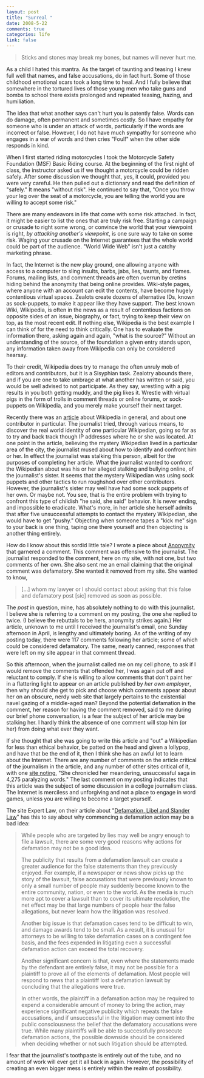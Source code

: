 ```yaml
--- 
layout: post
title: "Surreal "
date: 2008-5-22
comments: true
categories: life
link: false
---
```

<blockquote>Sticks and stones may break my bones, but names will never hurt me.</blockquote>
As a child I hated this mantra.  As the target of taunting and teasing I knew full well that names, and false accusations, do in fact hurt.  Some of those childhood emotional scars took a long time to heal.  And I fully believe that somewhere in the tortured lives of those young men who take guns and bombs to school there exists prolonged and repeated teasing, hazing, and humiliation.

The idea that what another says can't hurt you is patently false.  Words can do damage, often permanent and sometimes costly.  So I have empathy for someone who is under an attack of words, particularly if the words are incorrect or false.  However, I do not have much sympathy for someone who engages in a war of words and then cries "Foul!" when the other side responds in kind.

When I first started riding motorcycles I took the Motorcycle Safety Foundation (MSF) Basic Riding course.  At the beginning of the first night of class, the instructor asked us if we thought a motorcycle could be ridden safely.  After some discussion we thought that, yes, it could, provided you were very careful.  He then pulled out a dictionary and read the definition of "safely."  It means "without risk".  He continued to say that, "Once you throw your leg over the seat of a motorcycle, you are telling the world you are willing to accept some risk."

There are many endeavors in life that come with some risk attached.  In fact, it might be easier to list the ones that are truly risk free.  Starting a campaign or crusade to right some wrong, or convince the world that your viewpoint is right, <em>by attacking another's viewpoint</em>, is one sure way to take on some risk.  Waging your crusade on the Internet guarantees that the whole world could be part of the audience.  "World Wide Web" isn't just a catchy marketing phrase.

In fact, the Internet is the new play ground, one allowing anyone with access to a computer to sling insults, barbs, jabs, lies, taunts, and flames.  Forums, mailing lists, and comment threads are often overrun by cretins hiding behind the anonymity that being online provides.  Wiki-style pages, where anyone with an account can edit the contents, have become hugely contentious virtual spaces.  Zealots create dozens of alternative IDs, known as sock-puppets, to make it appear like they have support.  The best known Wiki, Wikipedia, is often in the news as a result of contentious factions on opposite sides of an issue, biography, or fact, trying to keep their view on top, as the most recent edit.  If nothing else, Wikipedia is the best example I can think of for the need to think critically.  One has to evaluate the information there, asking again and again, "what is the source?"  Without an understanding of the source, of the foundation a given entry stands upon, any information taken away from Wikipedia can only be considered hearsay.

To their credit, Wikipedia does try to manage the often unruly mob of editors and contributors, but it is a Sisyphian task.  Zealotry abounds there, and if you are one to take umbrage at what another has written or said, you would be well advised to not participate.  As they say, wrestling with a pig results in you both getting muddy, and the pig likes it.  Wrestle with virtual pigs in the form of trolls in comment threads or online forums, or sock-puppets on Wikipedia, and you merely make yourself their next target.

Recently there was an <a title="Wikipedia Idiots: The Edit Wars of San Francisco" href="http://www.sfweekly.com/2008-02-13/news/wikipedia-idiots-the-edit-wars-of-san-francisco/">article</a> about Wikipedia in general, and about one contributor in particular.  The journalist tried, through various means, to discover the real world identity of one particular Wikipedian, going so far as to try and back track though IP addresses where he or she was located.  At one point in the article, believing the mystery Wikipedian lived in a particular area of the city, the journalist mused about how to identify and confront him or her.  In effect the journalist was stalking this person, albeit for the purposes of completing her article.  What the journalist wanted to confront the Wikipedian about was his or her alleged stalking and bullying online, of the journalist's sister.  It seems that the mystery Wikipedian was using sock puppets and other tactics to run roughshod over other contributors.  However, the journalist's sister may well have had some sock puppets of her own.  Or maybe not.  You see, that is the entire problem with trying to confront this type of childish "he said, she said" behavior.  It is never ending, and impossible to eradicate. What's more, in her article she herself admits that after five unsuccessful attempts to contact the mystery Wikipedian, she would have to get "pushy."  Objecting when someone tapes a "kick me" sign to your back is one thing, taping one there yourself and then objecting is another thing entirely.

How do I know about this sordid little tale?  I wrote a piece about <a title="Anonymity Breeds Contempt" href="http://zanshin.net/2008/03/28/anonymity-breeds-contempt/">Anonymity</a> that garnered a comment.  This comment was offensive to the journalist.  The journalist responded to the comment, here on my site, with not one, but two comments of her own.  She also sent me an email claiming that the original comment was defamatory.  She wanted it removed from my site.  She wanted to know,
<blockquote>[...] whom my lawyer or I should contact about asking that this false and defamatory post [sic] removed as soon as possible.</blockquote>
The <em>post </em>in question, mine, has absolutely nothing to do with this journalist.  I believe she is referring to a comment on my posting, the one she replied to twice.  (I believe the rebuttals to be hers, anonymity strikes again.)  Her article, unknown to me until I received the journalist's email, one Sunday afternoon in April, is lengthy and ultimately boring.  As of the writing of my posting today, there were 117 comments following her article; some of which could be considered defamatory.  The same, nearly canned, responses that were left on my site appear in that comment thread.

So this afternoon, when the journalist called me on my cell phone, to ask if I would remove the comments that offended her, I was again put off and reluctant to comply.  If she is willing to allow comments that don't paint her in a flattering light to appear on an article published by <em>her own employer</em>, then why should she get to pick and choose which comments appear about her on an obscure, nerdy web site that largely pertains to the existential navel gazing of a middle-aged man?  Beyond the potential defamation in the comment, her reason for having the comment removed, said to me during our brief phone conversation, is a fear the subject of her article may be stalking her.  I hardly think the absence of one comment will stop him (or her) from doing what ever they want.

If she thought that she was going to write this article and "out" a Wikipedian for less than ethical behavior, be patted on the head and given a lollypop, and have that be the end of it, then I think she has an awful lot to learn about the Internet.  There are any number of comments on the article critical of the journalism in the article, and any number of other sites critical of it, with one <a title="Wikipidiots The 100+ Word Version" href="http://valleywag.com/356245/wikipidiots-the-100+word-version">site noting</a>, "She chronicled her meandering, unsuccessful saga in 4,275 paralyzing words."   The last comment on my posting indicates that this article was the subject of some discussion in a college journalism class.  The Internet is merciless and unforgiving and not a place to engage in word games, unless you are willing to become a target yourself.

The site Expert Law, on their article about "<a title="Defmation, Libel and Slander Law" href="http://www.expertlaw.com/library/personal_injury/defamation.html">Defamation, Libel and Slander Law</a>" has this to say about why commencing a defamation action may be a bad idea:
<blockquote>While people who are targeted by lies may well be angry enough to file a          lawsuit, there are some very good reasons why actions for defamation may not          be a good idea.

The publicity that results from a defamation lawsuit can create a greater          audience for the false statements than they previously enjoyed. For example,          if a newspaper or news show picks up the story of the lawsuit, false accusations          that were previously known to only a small number of people may suddenly become          known to the entire community, nation, or even to the world. As the media          is much more apt to cover a lawsuit than to cover its ultimate resolution,          the net effect may be that large numbers of people hear the false allegations,          but never learn how the litigation was resolved.

Another big issue is that defamation cases tend to be difficult to win, and          damage awards tend to be small. As a result, it is unusual for attorneys to          be willing to take defamation cases on a contingent fee basis, and the fees          expended in litigating even a successful defamation action can exceed the          total recovery.

Another significant concern is that, even where the statements made by the          defendant are entirely false, it may not be possible for a plaintiff to prove          all of the elements of defamation. Most people will respond to news that a          plaintiff lost a defamation lawsuit by concluding that the allegations were          true.

In other words, the plaintiff in a defamation action may be required to expend          a considerable amount of money to bring the action, may experience significant          negative publicity which repeats the false accusations, and if unsuccessful          in the litigation may cement into the public consciousness the belief that          the defamatory accusations were true. While many plaintiffs will be able to          successfully prosecute defamation actions, the possible downside should be          considered when deciding whether or not such litigation should be attempted.</blockquote>
I fear that the journalist's toothpaste is entirely out of the tube, and no amount of work will ever get it all back in again.  However, the possibility of creating an even bigger mess is entirely within the realm of possibility.
